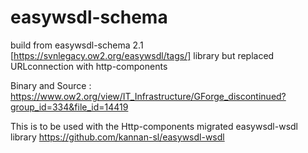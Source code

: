 # easywsdl-schema
build from easywsdl-schema 2.1 [https://svnlegacy.ow2.org/easywsdl/tags/] library but replaced URLconnection with http-components 

Binary and Source : https://www.ow2.org/view/IT_Infrastructure/GForge_discontinued?group_id=334&file_id=14419

This is to be used with the Http-components migrated easywsdl-wsdl library https://github.com/kannan-sl/easywsdl-wsdl
